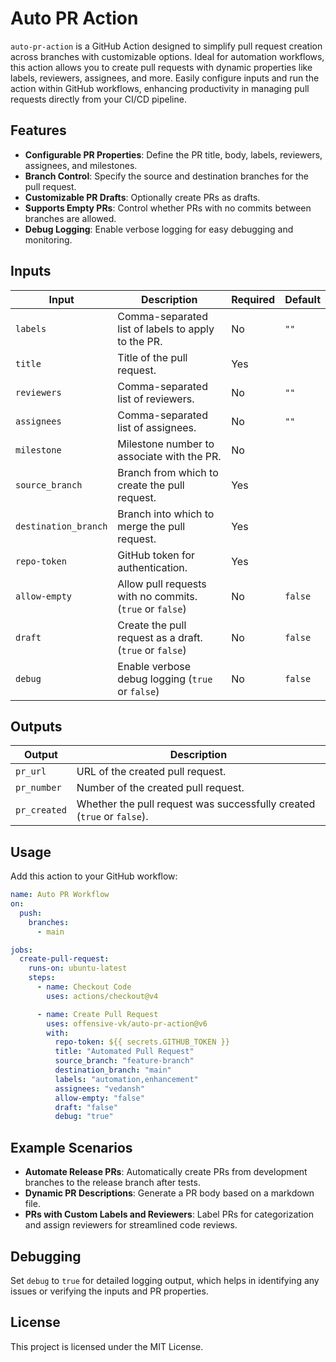 # Auto PR Action

`auto-pr-action` is a GitHub Action designed to simplify pull request creation across branches with customizable options. Ideal for automation workflows, this action allows you to create pull requests with dynamic properties like labels, reviewers, assignees, and more. Easily configure inputs and run the action within GitHub workflows, enhancing productivity in managing pull requests directly from your CI/CD pipeline.

## Features

- **Configurable PR Properties**: Define the PR title, body, labels, reviewers, assignees, and milestones.
- **Branch Control**: Specify the source and destination branches for the pull request.
- **Customizable PR Drafts**: Optionally create PRs as drafts.
- **Supports Empty PRs**: Control whether PRs with no commits between branches are allowed.
- **Debug Logging**: Enable verbose logging for easy debugging and monitoring.

## Inputs

| Input              | Description                                                | Required | Default |
|--------------------|------------------------------------------------------------|----------|---------|
| `labels`           | Comma-separated list of labels to apply to the PR.         | No       | `""`    |
| `title`            | Title of the pull request.                                 | Yes      |         |
| `reviewers`        | Comma-separated list of reviewers.                         | No       | `""`    |
| `assignees`        | Comma-separated list of assignees.                         | No       | `""`    |
| `milestone`        | Milestone number to associate with the PR.                 | No       |         |
| `source_branch`    | Branch from which to create the pull request.              | Yes      |         |
| `destination_branch` | Branch into which to merge the pull request.             | Yes      |         |
| `repo-token`       | GitHub token for authentication.                           | Yes      |         |
| `allow-empty`   | Allow pull requests with no commits. (`true` or `false`)   | No       | `false` |
| `draft`         | Create the pull request as a draft. (`true` or `false`)    | No       | `false` |
| `debug`            | Enable verbose debug logging (`true` or `false`)           | No       | `false` |

## Outputs

| Output       | Description                                     |
|--------------|-------------------------------------------------|
| `pr_url`     | URL of the created pull request.                |
| `pr_number`  | Number of the created pull request.             |
| `pr_created` | Whether the pull request was successfully created (`true` or `false`). |

## Usage

Add this action to your GitHub workflow:

```yaml
name: Auto PR Workflow
on:
  push:
    branches:
      - main

jobs:
  create-pull-request:
    runs-on: ubuntu-latest
    steps:
      - name: Checkout Code
        uses: actions/checkout@v4

      - name: Create Pull Request
        uses: offensive-vk/auto-pr-action@v6
        with:
          repo-token: ${{ secrets.GITHUB_TOKEN }}
          title: "Automated Pull Request"
          source_branch: "feature-branch"
          destination_branch: "main"
          labels: "automation,enhancement"
          assignees: "vedansh"
          allow-empty: "false"
          draft: "false"
          debug: "true"
```

## Example Scenarios

- **Automate Release PRs**: Automatically create PRs from development branches to the release branch after tests.
- **Dynamic PR Descriptions**: Generate a PR body based on a markdown file.
- **PRs with Custom Labels and Reviewers**: Label PRs for categorization and assign reviewers for streamlined code reviews.

## Debugging

Set `debug` to `true` for detailed logging output, which helps in identifying any issues or verifying the inputs and PR properties.

## License

This project is licensed under the MIT License.
